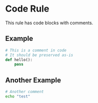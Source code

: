 # Code Rule

This rule has code blocks with comments.

## Example

```python
# This is a comment in code
# It should be preserved as-is
def hello():
    pass
```

## Another Example

```bash
# Another comment
echo "test"
```
